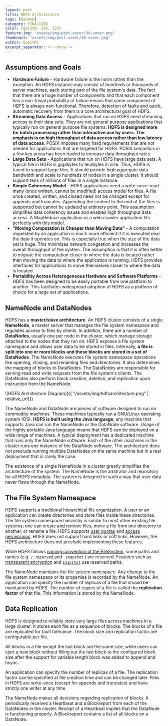```yaml
---
layout: post
title: HDFS Architecture
tags: [Hadoop]
category: FINALIZED
color: rgb(250, 154, 133)
feature-img: "assets/img/post-cover/34-cover.png"
thumbnail: "assets/img/post-cover/34-cover.png"
author: QubitPi
excerpt_separator: <!--more-->
---
```


<!--more-->

## Assumptions and Goals

* **Hardware Failure** - Hardware failure is the norm rather than the exception. An HDFS instance may consist of hundreds
  or thousands of server machines, each storing part of the file system's data. The fact that there are a huge number of
  components and that each component has a non-trivial probability of failure means that some component of HDFS is
  always non-functional. Therefore, detection of faults and quick, automatic recovery from them is a core architectural
  goal of HDFS.
* **Streaming Data Access** - Applications that run on HDFS need streaming access to their data sets. They are not
  general purpose applications that typically run on general purpose file systems. **HDFS is designed more for batch
  processing rather than interactive use by users**. **The emphasis is on high throughput of data access rather than low
  latency of data access**. POSIX imposes many hard requirements that are not needed for applications that are targeted
  for HDFS. POSIX semantics in a few key areas has been traded to increase data throughput rates.
* **Large Data Sets** - Applications that run on HDFS have large data sets. A typical file in HDFS is gigabytes to
  terabytes in size. Thus, HDFS is tuned to support large files. It should provide high aggregate data bandwidth and
  scale to hundreds of nodes in a single cluster. It should support tens of millions of files in a single instance.
* **Simple Coherency Model** - HDFS applications need a write-once-read-many (once written, cannot be modified) access
  model for files. A file once created, written, and closed need not be changed except for appends and truncates.
  Appending the content to the end of the files is supported but cannot be updated at arbitrary point. This assumption
  simplifies data coherency issues and enables high throughput data access. A MapReduce application or a web crawler
  application fits perfectly with this model.
* **"Moving Computation is Cheaper than Moving Data"** - A computation requested by an application is much more
  efficient if it is executed near the data it operates on. This is especially true when the size of the data set is
  huge. This minimizes network congestion and increases the overall throughput of the system. The assumption is that it
  is often better to migrate the computation closer to where the data is located rather than moving the data to where
  the application is running. HDFS provides interfaces for applications to move themselves closer to where the data is
  located.
* **Portability Across Heterogeneous Hardware and Software Platforms** - HDFS has been designed to be easily portable
  from one platform to another. This facilitates widespread adoption of HDFS as a platform of choice for a large set of
  applications.

## NameNode and DataNodes

HDFS has a **master/slave architecture**. An HDFS cluster consists of a single **NameNode**, a master server that
manages the file system namespace and regulates access to files by clients. In addition, there are a number of
**DataNodes**, usually one per node in the cluster, which manage storage attached to the nodes that they run on. HDFS
exposes a file system namespace and allows user data to be stored in files. Internally, **a file is split into one or
more blocks and these blocks are stored in a set of DataNodes**. The NameNode executes file system namespace operations
like opening, closing, and renaming files and directories. It also determines the mapping of blocks to DataNodes. The
DataNodes are responsible for serving read and write requests from the file system's clients. The DataNodes also perform
block creation, deletion, and replication upon instruction from the NameNode.

![HDFS Architecture Diagram]({{ "/assets/img/hdfsarchitecture.png" | relative_url}})

The NameNode and DataNode are pieces of software designed to run on commodity machines. These machines typically run a
GNU/Linux operating system (OS). **HDFS is built using the Java language**; any machine that supports Java can run the
NameNode or the DataNode software. Usage of the highly portable Java language means that HDFS can be deployed on a wide
range of machines. A typical deployment has a dedicated machine that runs only the NameNode software. Each of the other
machines in the cluster runs one instance of the DataNode software. The architecture does not preclude running multiple
DataNodes on the same machine but in a real deployment that is rarely the case.

The existence of a single NameNode in a cluster greatly simplifies the architecture of the system. The NameNode is the
arbitrator and repository for all HDFS metadata. The system is designed in such a way that user data never flows through
the NameNode.

## The File System Namespace

HDFS supports a traditional hierarchical file organization. A user or an application can create directories and store
files inside these directories. The file system namespace hierarchy is similar to most other existing file systems; one
can create and remove files, move a file from one directory to another, or rename a file. HDFS supports
[user quotas](https://hadoop.apache.org/docs/current/hadoop-project-dist/hadoop-hdfs/HdfsQuotaAdminGuide.html) and
[access permissions](https://hadoop.apache.org/docs/current/hadoop-project-dist/hadoop-hdfs/HdfsPermissionsGuide.html).
HDFS does not support hard links or soft links. However, the HDFS architecture does not preclude implementing these
features.

While HDFS follows
[naming convention of the FileSystem](https://hadoop.apache.org/docs/current/hadoop-project-dist/hadoop-common/filesystem/model.html#Paths_and_Path_Elements),
some paths and names (e.g. `/.reserved` and `.snapshot` ) are reserved. Features such as
[transparent encryption](https://hadoop.apache.org/docs/current/hadoop-project-dist/hadoop-hdfs/TransparentEncryption.html)
and [`snapshot`](https://hadoop.apache.org/docs/current/hadoop-project-dist/hadoop-hdfs/HdfsSnapshots.html) use reserved
paths.

The NameNode maintains the file system namespace. Any change to the file system namespace or its properties is recorded
by the NameNode. An application can specify the number of replicas of a file that should be maintained by HDFS. The
number of copies of a file is called the **replication factor** of that file. This information is stored by the
NameNode.

## Data Replication

HDFS is designed to reliably store very large files across machines in a large cluster. It stores each file as a
sequence of blocks. The blocks of a file are replicated for fault tolerance. The block size and replication factor are
configurable per file.

All blocks in a file except the last block are the same size, while users can start a new block without filling out the
last block to the configured block size after the support for variable length block was added to append and hsync.

An application can specify the number of replicas of a file. The replication factor can be specified at file creation
time and can be changed later. Files in HDFS are write-once (except for appends and truncates) and have strictly one
writer at any time.

The NameNode makes all decisions regarding replication of blocks. It periodically receives a Heartbeat and a Blockreport
from each of the DataNodes in the cluster. Receipt of a Heartbeat implies that the DataNode is functioning properly. A
Blockreport contains a list of all blocks on a DataNode.
